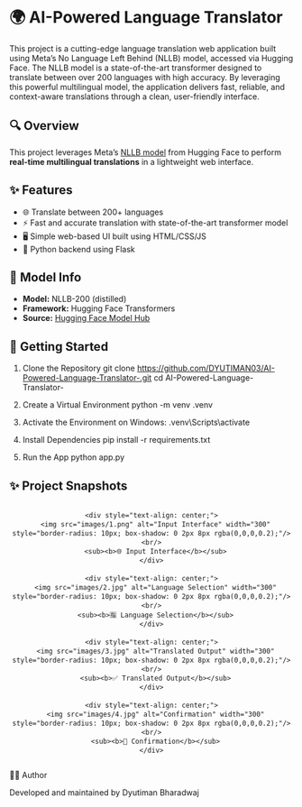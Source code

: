 # 🌍 AI-Powered Language Translator

This project is a cutting-edge language translation web application built using Meta’s No Language Left Behind (NLLB) model, accessed via Hugging Face. The NLLB model is a state-of-the-art transformer designed to translate between over 200 languages with high accuracy. By leveraging this powerful multilingual model, the application delivers fast, reliable, and context-aware translations through a clean, user-friendly interface.

## 🔍 Overview

This project leverages Meta’s [NLLB model](https://huggingface.co/facebook/nllb-200-distilled-600M) from Hugging Face to perform **real-time multilingual translations** in a lightweight web interface.

## ✨ Features

- 🌐 Translate between 200+ languages
- ⚡ Fast and accurate translation with state-of-the-art transformer model
- 🖥️ Simple web-based UI built using HTML/CSS/JS
- 🐍 Python backend using Flask

## 🧠 Model Info

- **Model:** NLLB-200 (distilled)
- **Framework:** Hugging Face Transformers
- **Source:** [Hugging Face Model Hub](https://huggingface.co/facebook/nllb-200-distilled-600M)

## 🚀 Getting Started

1. Clone the Repository
git clone https://github.com/DYUTIMAN03/AI-Powered-Language-Translator-.git
cd AI-Powered-Language-Translator-

2. Create a Virtual Environment
python -m venv .venv

3. Activate the Environment on Windows:
.venv\Scripts\activate

4. Install Dependencies
pip install -r requirements.txt

5. Run the App
python app.py


## ✨ Project Snapshots

<div align="center">
  <div style="display: flex; flex-wrap: wrap; justify-content: center; gap: 20px;">

    <div style="text-align: center;">
      <img src="images/1.png" alt="Input Interface" width="300" style="border-radius: 10px; box-shadow: 0 2px 8px rgba(0,0,0,0.2);"/><br/>
      <sub><b>🌐 Input Interface</b></sub>
    </div>

    <div style="text-align: center;">
      <img src="images/2.jpg" alt="Language Selection" width="300" style="border-radius: 10px; box-shadow: 0 2px 8px rgba(0,0,0,0.2);"/><br/>
      <sub><b>🈯 Language Selection</b></sub>
    </div>

    <div style="text-align: center;">
      <img src="images/3.jpg" alt="Translated Output" width="300" style="border-radius: 10px; box-shadow: 0 2px 8px rgba(0,0,0,0.2);"/><br/>
      <sub><b>✅ Translated Output</b></sub>
    </div>

    <div style="text-align: center;">
      <img src="images/4.jpg" alt="Confirmation" width="300" style="border-radius: 10px; box-shadow: 0 2px 8px rgba(0,0,0,0.2);"/><br/>
      <sub><b>🚀 Confirmation</b></sub>
    </div>

  </div>
</div>




🙋‍♂️ Author

Developed and maintained by Dyutiman Bharadwaj
